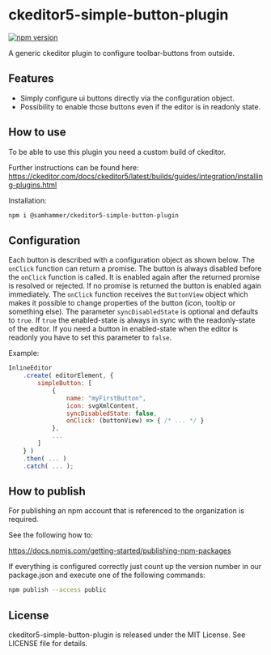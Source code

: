 

# ckeditor5-simple-button-plugin

[![npm version](https://badge.fury.io/js/%40samhammer%2Fckeditor5-simple-button-plugin.svg)](https://www.npmjs.com/package/@samhammer/ckeditor5-simple-button-plugin)

A generic ckeditor plugin to configure toolbar-buttons from outside.

## Features

 - Simply configure ui buttons directly via the configuration object.
 - Possibility to enable those buttons even if the editor is in readonly state.

## How to use
To be able to use this plugin you need a custom build of ckeditor.

Further instructions can be found here:
https://ckeditor.com/docs/ckeditor5/latest/builds/guides/integration/installing-plugins.html

Installation:

```bash
npm i @samhammer/ckeditor5-simple-button-plugin
```

## Configuration

Each button is described with a configuration object as shown below. The `onClick` function can return a promise. The button is always disabled before the `onClick` function is called. It is enabled again after the returned promise is resolved or rejected. If no promise is returned the button is enabled again immediately. The `onClick` function receives the `ButtonView` object which makes it possible to change properties of the button (icon, tooltip or something else). The parameter `syncDisabledState` is optional and defaults to `true`. If `true` the enabled-state is always in sync with the readonly-state of the editor. If you need a button in enabled-state when the editor is readonly you have to set this parameter to `false`.

Example:

```js
InlineEditor
	.create( editorElement, {
		simpleButton: [
            {
                name: "myFirstButton",
                icon: svgXmlContent,
                syncDisabledState: false,
                onClick: (buttonView) => { /* ... */ }
            },
            ...
        ]
	} )
	.then( ... )
	.catch( ... );
```


## How to publish

For publishing an npm account that is referenced to the organization is required.

See the following how to:

https://docs.npmjs.com/getting-started/publishing-npm-packages

If everything is configured correctly just count up the version number in our package.json and execute one of the following commands:

```bash
npm publish --access public
```

## License

ckeditor5-simple-button-plugin is released under the MIT License. See LICENSE file for details.
